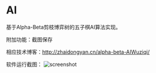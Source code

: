 # AI
基于Alpha-Beta剪枝博弈树的五子棋AI算法实现。

附加功能：截图保存

相应技术博客：http://zhaidongyan.cn/alpha-beta-AIWuziqi/

软件运行截图：
![screenshot](https://github.com/rockzhai/AI-Wuziqi/blob/master/screenshot.png)
